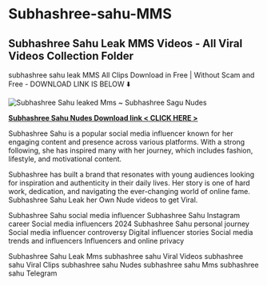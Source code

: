 # Subhashree-sahu-MMS

## **Subhashree Sahu Leak MMS Videos - All Viral Videos Collection Folder**

subhashree sahu leak MMS All Clips Download in Free | Without Scam and Free - DOWNLOAD LINK IS BELOW ⬇️

![Subhashree Sahu leaked Mms ~ Subhashree Sagu Nudes](https://i.ibb.co/GHnj2ty/IMG-8500.jpg)

  **[Subhashree Sahu Nudes Download 
link < CLICK HERE  >](https://justpaste.it/ap7sz)**

Subhashree Sahu is a popular social media influencer known for her engaging content and presence across various platforms. With a strong following, she has inspired many with her journey, which includes fashion, lifestyle, and motivational content. 

Subhashree has built a brand that resonates with young audiences looking for inspiration and authenticity in their daily lives. Her story is one of hard work, dedication, and navigating the ever-changing world of online fame.
Subhashree Sahu Leak her Own Nude videos to get Viral.


Subhashree Sahu social media influencer
Subhashree Sahu Instagram career
Social media influencers 2024
Subhashree Sahu personal journey
Social media influencer controversy
Digital influencer stories
Social media trends and influencers
Influencers and online privacy

Subhashree Sahu Leak Mms
subhashree sahu Viral Videos
subhashree sahu Viral Clips
subhashree sahu Nudes
subhashree sahu Mms
subhashree sahu Telegram
